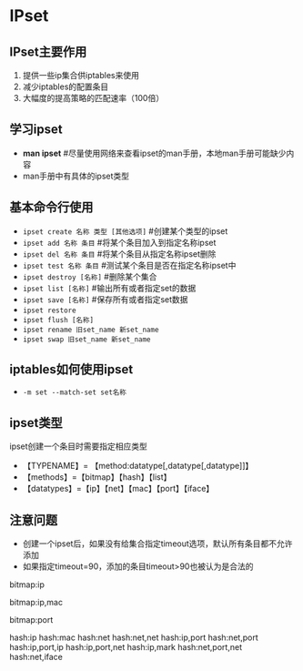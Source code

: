 # IPset

## IPset主要作用
1. 提供一些ip集合供iptables来使用
1. 减少iptables的配置条目
2. 大幅度的提高策略的匹配速率（100倍）

## 学习ipset

- **man ipset** #尽量使用网络来查看ipset的man手册，本地man手册可能缺少内容
- man手册中有具体的ipset类型

## 基本命令行使用
- `ipset create 名称 类型 [其他选项]` #创建某个类型的ipset
- `ipset add 名称 条目` #将某个条目加入到指定名称ipset
- `ipset del 名称 条目` #将某个条目从指定名称ipset删除
- `ipset test 名称 条目` #测试某个条目是否在指定名称ipset中
- `ipset destroy [名称]` #删除某个集合
- `ipset list [名称]` #输出所有或者指定set的数据
- `ipset save [名称]` #保存所有或者指定set数据
- `ipset restore`
- `ipset flush [名称]`
- `ipset rename 旧set_name 新set_name`
- `ipset swap 旧set_name 新set_name`

## iptables如何使用ipset
- `-m set --match-set set名称`

## ipset类型

ipset创建一个条目时需要指定相应类型

- 【TYPENAME】= 【method:datatype[,datatype[,datatype]]】
- 【methods】=【bitmap】【hash】【list】
- 【datatypes】=【ip】【net】【mac】【port】【iface】

## 注意问题
- 创建一个ipset后，如果没有给集合指定timeout选项，默认所有条目都不允许添加
- 如果指定timeout=90，添加的条目timeout>90也被认为是合法的

bitmap:ip

bitmap:ip,mac

bitmap:port

hash:ip
hash:mac
hash:net
hash:net,net
hash:ip,port
hash:net,port
hash:ip,port,ip
hash:ip,port,net
hash:ip,mark
hash:net,port,net
hash:net,iface